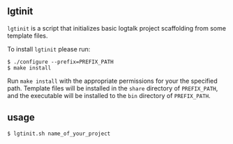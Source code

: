lgtinit
-------

`lgtinit` is a script that initializes basic logtalk project scaffolding from some template files.

To install `lgtinit` please run:
```
$ ./configure --prefix=PREFIX_PATH
$ make install
```

Run `make install` with the appropriate permissions for your the specified path. Template files will
be installed in the `share` directory of `PREFIX_PATH`, and the executable will be installed to
the `bin` directory of `PREFIX_PATH`.

usage
-----
```
$ lgtinit.sh name_of_your_project
```
